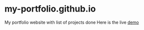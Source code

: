 # my-portfolio.github.io
My portfolio website with list of projects done
Here is the live [demo](oluwatobiloba136/my-portfolio.github.io)
